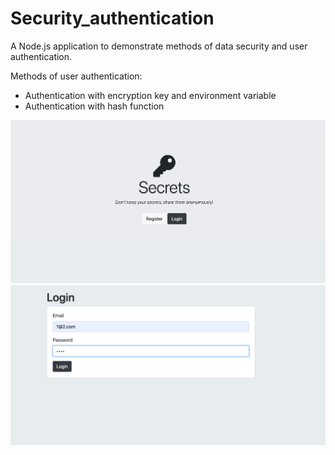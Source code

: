 # Security_authentication
A Node.js application to demonstrate methods of data security and user authentication.

Methods of user authentication: 
* Authentication with encryption key and environment variable
* Authentication with hash function

<img src="Screenshot_01.png" width="800"/>

<img src="Screenshot_02.png" width="800"/>
